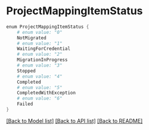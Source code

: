 # ProjectMappingItemStatus
```powershell
enum ProjectMappingItemStatus {
    # enum value: "0"
    NotMigrated
    # enum value: "1"
    WaitingForCredential
    # enum value: "2"
    MigrationInProgress
    # enum value: "3"
    Stopped
    # enum value: "4"
    Completed
    # enum value: "5"
    CompletedWithException
    # enum value: "6"
    Failed
}
```


[[Back to Model list]](../README.md#documentation-for-models) [[Back to API list]](../README.md#documentation-for-api-endpoints) [[Back to README]](../README.md)
